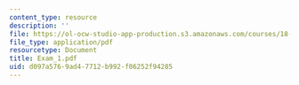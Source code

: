 ```yaml
---
content_type: resource
description: ''
file: https://ol-ocw-studio-app-production.s3.amazonaws.com/courses/18-04-complex-variables-with-applications-fall-1999/d097a5769ad47712b992f06252f94285_Exam_1.pdf
file_type: application/pdf
resourcetype: Document
title: Exam_1.pdf
uid: d097a576-9ad4-7712-b992-f06252f94285
---
```

